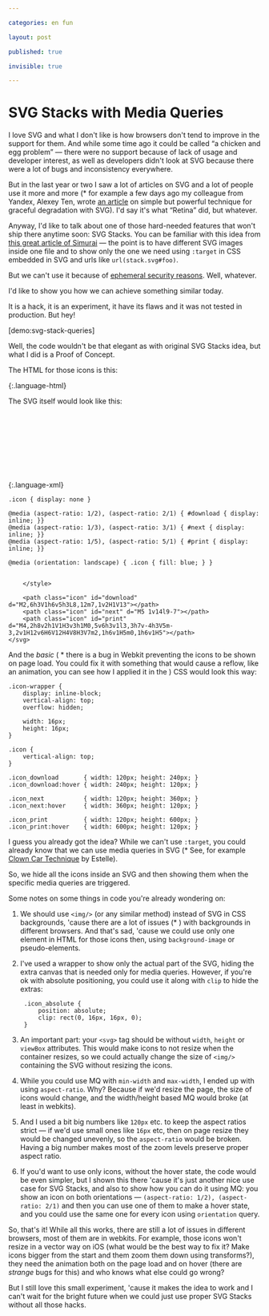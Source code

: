 ```yaml
---

categories: en fun

layout: post

published: true

invisible: true

---
```


# SVG Stacks with Media Queries

I love SVG and what I don't like is how browsers don't tend to improve in the support for them. And while some time ago it could be called “a chicken and egg problem” — there were no support because of lack of usage and developer interest, as well as developers didn't look at SVG because there were a lot of bugs and inconsistency everywhere.

But in the last year or two I saw a lot of articles on SVG and a lot of people use it more and <span class="sidenote" id="articles">more (* for example a few days ago my colleague from Yandex, Alexey Ten, wrote [an article](http://lynn.ru/examples/svg/en.html) on simple but powerful technique for graceful degradation with SVG)</span>. I'd say it's what “Retina” did, but whatever.

Anyway, I'd like to talk about one of those hard-needed features that won't ship there anytime soon: SVG Stacks. You can be familiar with this idea from [this great article of Simurai](http://simurai.com/post/20251013889/svg-stacks) — the point is to have different SVG images inside one file and to show only the one we need using `:target` in CSS embedded in SVG and urls like `url(stack.svg#foo)`.

But we can't use it because of [ephemeral security reasons](https://code.google.com/p/chromium/issues/detail?id=128055#c6). Well, whatever.

I'd like to show you how we can achieve something similar today.

It is a hack, it is an experiment, it have its flaws and it was not tested in production. But hey!

[demo:svg-stack-queries]

Well, the code wouldn't be that elegant as with original SVG Stacks idea, but what I did is a Proof of Concept.

The HTML for those icons is this:

{:.language-html}
    <span class="icon-wrapper">
        <img class="icon icon_download" src="test3.svg" alt="">
    </span>
    <span class="icon-wrapper">
        <img class="icon icon_next" src="test3.svg" alt="">
    </span>
    <span class="icon-wrapper">
        <img class="icon icon_print" src="test3.svg" alt="">
    </span>

The SVG itself would look like this:

{:.language-xml}
    <svg xmlns="http://www.w3.org/2000/svg">
        <style>
    
    .icon { display: none }
    
    @media (aspect-ratio: 1/2), (aspect-ratio: 2/1) { #download { display: inline; }}
    @media (aspect-ratio: 1/3), (aspect-ratio: 3/1) { #next { display: inline; }}
    @media (aspect-ratio: 1/5), (aspect-ratio: 5/1) { #print { display: inline; }}
    
    @media (orientation: landscape) { .icon { fill: blue; } }
    
    
        </style>
    
        <path class="icon" id="download" d="M2,6h3V1h6v5h3L8,12m7,1v2H1V13"></path>
        <path class="icon" id="next" d="M5 1v14l9-7"></path>
        <path class="icon" id="print" d="M4,2h8v2h1V1H3v3h1M0,5v6h3v1l3,3h7v-4h3V5m-3,2v1H12v6H6V12H4V8H3V7m2,1h6v1H5m0,1h6v1H5"></path>
    </svg>

And the <span class="sidenote" id="webkit-bug">_basic_ ( * there is a bug in Webkit preventing the icons to be shown on page load. You could fix it with something that would cause a reflow, like an animation, you can see how I applied it in the 
)</span> CSS would look this way:

    .icon-wrapper {
        display: inline-block;
        vertical-align: top;
        overflow: hidden;
        
        width: 16px;
        height: 16px;
    }

    .icon {
        vertical-align: top;
    }

    .icon_download       { width: 120px; height: 240px; }
    .icon_download:hover { width: 240px; height: 120px; }

    .icon_next           { width: 120px; height: 360px; }
    .icon_next:hover     { width: 360px; height: 120px; }

    .icon_print          { width: 120px; height: 600px; }
    .icon_print:hover    { width: 600px; height: 120px; }

I guess you already got the idea? While we can't use `:target`, you could already know that we can use <span class="sidenote" id="clowncar">media queries in SVG (* See, for example [Clown Car Technique](http://coding.smashingmagazine.com/2013/06/02/clown-car-technique-solving-for-adaptive-images-in-responsive-web-design/) by Estelle)</span>.

So, we hide all the icons inside an SVG and then showing them when the specific media queries are triggered.

Some notes on some things in code you're already wondering on:

1. We should use `<img/>` (or any similar method) instead of SVG in CSS backgrounds, 'cause there are a lot of <span class="sidenote" id="svg-in-css">issues (* )</span> with backgrounds in different browsers. And that's sad, 'cause we could use only one element in HTML for those icons then, using `background-image` or pseudo-elements.

2. I've used a wrapper to show only the actual part of the SVG, hiding the extra canvas that is needed only for media queries. However, if you're ok with absolute positioning, you could use it along with `clip` to hide the extras:

        .icon_absolute {
            position: absolute;
            clip: rect(0, 16px, 16px, 0);
        }
        
3. An important part: your `<svg>` tag should be without `width`, `height` or `viewBox` attributes. This would make icons to not resize when the container resizes, so we could actually change the size of `<img/>` containing the SVG without resizing the icons.

4. While you could use MQ with `min-width` and `max-width`, I ended up with using `aspect-ratio`. Why? Because if we'd resize the page, the size of icons would change, and the width/height based MQ would broke (at least in webkits).

5. And I used a bit big numbers like `120px` etc. to keep the aspect ratios strict — if we'd use small ones like `16px` etc, then on page resize they would be changed unevenly, so the `aspect-ratio` would be broken. Having a big number makes most of the zoom levels preserve proper aspect ratio.

6. If you'd want to use only icons, without the hover state, the code would be even simpler, but I shown this there 'cause it's just another nice use case for SVG Stacks, and also to show how you can do it using MQ: you show an icon on both orientations — `(aspect-ratio: 1/2), (aspect-ratio: 2/1)` and then you can use one of them to make a hover state, and you could use the same one for every icon using `orientation` query.

So, that's it! While all this works, there are still a lot of issues in different browsers, most of them are in webkits. For example, those icons won't resize in a vector way on iOS (what would be the best way to fix it? Make icons bigger from the start and them zoom them down using transforms?), they need the animation both on the page load and on hover (there are _strange_ bugs for this) and who knows what else could go wrong?

But I still love this small experiment, 'cause it makes the idea to work and I can't wait for the bright future when we could just use proper SVG Stacks without all those hacks.